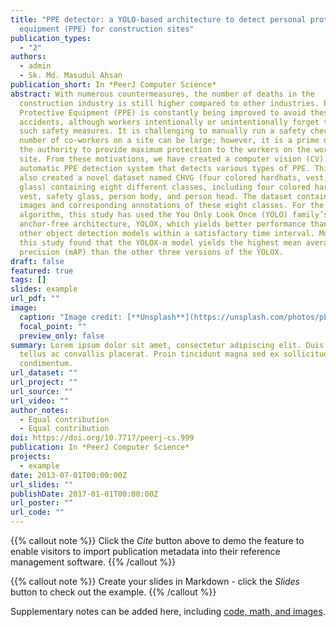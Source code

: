 ```yaml
---
title: "PPE detector: a YOLO-based architecture to detect personal protective
  equipment (PPE) for construction sites"
publication_types:
  - "2"
authors:
  - admin
  - Sk. Md. Masudul Ahsan
publication_short: In *PeerJ Computer Science*
abstract: With numerous countermeasures, the number of deaths in the
  construction industry is still higher compared to other industries. Personal
  Protective Equipment (PPE) is constantly being improved to avoid these
  accidents, although workers intentionally or unintentionally forget to use
  such safety measures. It is challenging to manually run a safety check as the
  number of co-workers on a site can be large; however, it is a prime duty of
  the authority to provide maximum protection to the workers on the working
  site. From these motivations, we have created a computer vision (CV) based
  automatic PPE detection system that detects various types of PPE. This study
  also created a novel dataset named CHVG (four colored hardhats, vest, safety
  glass) containing eight different classes, including four colored hardhats,
  vest, safety glass, person body, and person head. The dataset contains 1,699
  images and corresponding annotations of these eight classes. For the detection
  algorithm, this study has used the You Only Look Once (YOLO) family’s
  anchor-free architecture, YOLOX, which yields better performance than the
  other object detection models within a satisfactory time interval. Moreover,
  this study found that the YOLOX-m model yields the highest mean average
  precision (mAP) than the other three versions of the YOLOX.
draft: false
featured: true
tags: []
slides: example
url_pdf: ""
image:
  caption: "Image credit: [**Unsplash**](https://unsplash.com/photos/pLCdAaMFLTE)"
  focal_point: ""
  preview_only: false
summary: Lorem ipsum dolor sit amet, consectetur adipiscing elit. Duis posuere
  tellus ac convallis placerat. Proin tincidunt magna sed ex sollicitudin
  condimentum.
url_dataset: ""
url_project: ""
url_source: ""
url_video: ""
author_notes:
  - Equal contribution
  - Equal contribution
doi: https://doi.org/10.7717/peerj-cs.999
publication: In *PeerJ Computer Science*
projects:
  - example
date: 2013-07-01T00:00:00Z
url_slides: ""
publishDate: 2017-01-01T00:00:00Z
url_poster: ""
url_code: ""
---
```


{{% callout note %}}
Click the _Cite_ button above to demo the feature to enable visitors to import publication metadata into their reference management software.
{{% /callout %}}

{{% callout note %}}
Create your slides in Markdown - click the _Slides_ button to check out the example.
{{% /callout %}}

Supplementary notes can be added here, including [code, math, and images](https://wowchemy.com/docs/writing-markdown-latex/).
